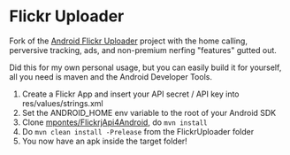 Flickr Uploader
===============

Fork of the [Android Flickr Uploader](https://github.com/rafali/flickr-uploader) project with the home calling, perversive tracking, ads, and non-premium nerfing "features" gutted out.

Did this for my own personal usage, but you can easily build it for yourself, all you need is maven and the Android Developer Tools.

1) Create a Flickr App and insert your API secret / API key into res/values/strings.xml
2) Set the ANDROID_HOME env variable to the root of your Android SDK
3) Clone [mpontes/FlickrjApi4Android](https://github.com/mpontes/FlickrjApi4Android), do ``mvn install``
4) Do ``mvn clean install -Prelease`` from the FlickrUploader folder
5) You now have an apk inside the target folder!
